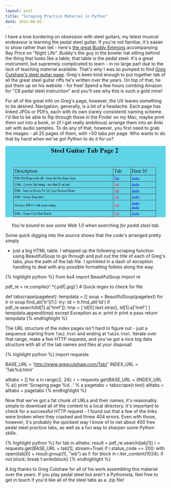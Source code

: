 ```yaml
---
layout: post
title: "Scraping Practice Material in Python"
date: 2014-06-02    
---
```


I have a love bordering on obsession with steel guitars; my latest musical
endeavour is learning the pedal steel guitar. If you're not familiar, it's
easier to show rather than tell - here's [the great Buddy
Emmons](https://www.youtube.com/watch?v=21TI7vlOdh4) accompanying Ray Price on
"Night Life". Buddy's the guy in the bowler hat sitting behind the thing that
looks like a table; that table is the pedal steel. It's a great instrument, but
supremely complicated to learn - in no large part due to the lack of teaching
material available. That's why I was so pumped to find [Greg Cutshaw's steel
guitar page](http://www.gregcutshaw.com/). Greg's been kind enough to put
together tab of all the great steel guitar riffs he's written over the years. On
top of that, he put them up on his website - for free! Spend a few hours combing
Amazon for "C6 pedal steel instruction" and you'll see why this is such a gold
mine!

For all of the great info on Greg's page, however, the UX leaves something to be
desired. Navigation, generally, is a bit of a headache.  Each page has linked
JPGs or PDFs, each with its own (rarely consistent) naming scheme. I'd like to
be able to flip through these in the Finder on my Mac, maybe print them out into
a book, or (if I get really ambitious) arrange them into an Anki set with audio
samples. To do any of that, however, you first need to grab the images - all 25
pages of them, with ~50 tabs per page. Who wants to do that by hand when we've
got Python to do it for us?

<div align="center">
<img src="/assets/cutshawsite.png"/>
<p align="center"><em>You're bound to see some Web 1.0 when searching for pedal
steel tab.</em></p>
</div>

Some quick digging into the source shows that the code's arranged pretty simply
- just a big HTML table. I whipped up the following scraping function using
BeautifulSoup to go through and pull out the title of each of Greg's tabs, plus
the path of the tab file. I sprinkled in a dash of exception handling to deal
with any possible formatting foibles along the way.

{% highlight python %}
from bs4 import BeautifulSoup
import re

pdf_re = re.compile(r'.*(\.pdf|\.jpg)') # Quick regex to check for file

def tabscrape(pagetext):
    tempdata = []
    soup = BeautifulSoup(pagetext)
    for tr in soup.find_all('tr')[1:]:
        try:
            td = tr.find_all('td')
            if pdf_re.search(td[1].a['href']):
                tmp = [ td[0].text.strip(), td[1].a['href'] ]
                tempdata.append(tmp)
        except Exception as e:
            print tr
            print e
            pass
    return tempdata
{% endhighlight %}
        
The URL structure of the index pages isn't hard to figure out - just a sequence
starting from `Tab2.html` and ending at `Tab24.html`. Iterate over that range,
make a few HTTP requests, and you've got a nice big data structure with all of
the tab names and files at your disposal!

{% highlight python %}
import requests

BASE_URL = 'http://www.gregcutshaw.com/Tab/'
INDEX_URL = 'Tab%d.html'

alltabs = []
for a in range(2, 24):
    r = requests.get(BASE_URL + (INDEX_URL % a))
    print 'Scraping page %d...' % a
    pagetabs = tabscrape(r.text)
    alltabs = alltabs + pagetabs
{% endhighlight %}
    
Now that we've got a fat chunk of URLs and their names, it's reasonably 
simple to download all of the content to a local directory. It's important 
to check for a successful HTTP request - I found out that a few
of the links were broken when they crashed and threw 404 errors. Even with
those, however, it's probably the quickest way I know of to net about 400 
free pedal steel practice tabs, as well as a fun way to sharpen some Python 
skills.

{% highlight python %}
for tab in alltabs:
    result = pdf_re.search(tab[1])
    r = requests.get(BASE_URL + tab[1], stream=True)
    if r.status_code == 200:
        with open(tab[0] + result.group(1), "wb") as f: 
            for block in r.iter_content(1024):
                if not block:
                    break
                f.write(block)
{% endhighlight %}
                
A big thanks to Greg Cutshaw for all of his work assembling this material 
over the years. If you play pedal steel but aren't a Pythonista, feel free 
to get in touch if you'd like all of the steel tabs as a .zip file!

